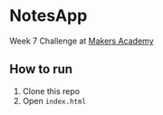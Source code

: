 # NotesApp

Week 7 Challenge at [Makers Academy](https://makers.tech/)

How to run
----

1. Clone this repo
2. Open `index.html`
